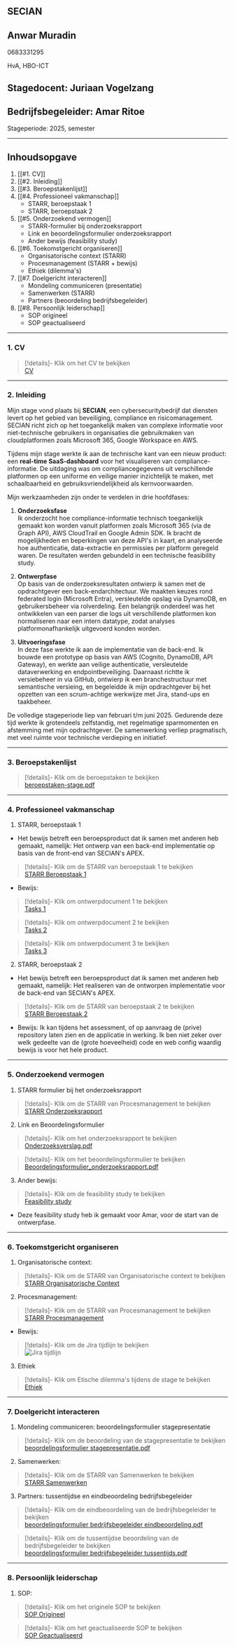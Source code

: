## SECIAN 

## Anwar Muradin 

0683331295 

HvA, HBO-ICT 

## Stagedocent: Juriaan Vogelzang 

## Bedrijfsbegeleider: Amar Ritoe 

Stageperiode: 2025, semester 


---
## Inhoudsopgave

1. [[#1. CV]]  
2. [[#2. Inleiding]]  
3. [[#3. Beroepstakenlijst]]  
4. [[#4. Professioneel vakmanschap]]  
   - STARR, beroepstaak 1  
   - STARR, beroepstaak 2  
5. [[#5. Onderzoekend vermogen]]  
   - STARR-formulier bij onderzoeksrapport  
   - Link en beoordelingsformulier onderzoeksrapport  
   - Ander bewijs (feasibility study)  
6. [[#6. Toekomstgericht organiseren]]  
   - Organisatorische context (STARR)  
   - Procesmanagement (STARR + bewijs)  
   - Ethiek (dilemma's)  
7. [[#7. Doelgericht interacteren]]  
   - Mondeling communiceren (presentatie)  
   - Samenwerken (STARR)  
   - Partners (beoordeling bedrijfsbegeleider)  
8. [[#8. Persoonlijk leiderschap]]  
   - SOP origineel  
   - SOP geactualiseerd

---
### 1. CV

> [!details]- Klik om het CV te bekijken  
> [CV](./evidence/CV.md)

--- 
### 2. Inleiding

Mijn stage vond plaats bij **SECIAN**, een cybersecuritybedrijf dat diensten levert op het gebied van beveiliging, compliance en risicomanagement. SECIAN richt zich op het toegankelijk maken van complexe informatie voor niet-technische gebruikers in organisaties die gebruikmaken van cloudplatformen zoals Microsoft 365, Google Workspace en AWS.

Tijdens mijn stage werkte ik aan de technische kant van een nieuw product: een **real-time SaaS-dashboard** voor het visualiseren van compliance-informatie. De uitdaging was om compliancegegevens uit verschillende platformen op een uniforme en veilige manier inzichtelijk te maken, met schaalbaarheid en gebruiksvriendelijkheid als kernvoorwaarden.

Mijn werkzaamheden zijn onder te verdelen in drie hoofdfases:

1. **Onderzoeksfase**  
    Ik onderzocht hoe compliance-informatie technisch toegankelijk gemaakt kon worden vanuit platformen zoals Microsoft 365 (via de Graph API), AWS CloudTrail en Google Admin SDK. Ik bracht de mogelijkheden en beperkingen van deze API's in kaart, en analyseerde hoe authenticatie, data-extractie en permissies per platform geregeld waren. De resultaten werden gebundeld in een technische feasibility study.
    
2. **Ontwerpfase**  
    Op basis van de onderzoeksresultaten ontwierp ik samen met de opdrachtgever een back-endarchitectuur. We maakten keuzes rond federated login (Microsoft Entra), versleutelde opslag via DynamoDB, en gebruikersbeheer via rolverdeling. Een belangrijk onderdeel was het ontwikkelen van een parser die logs uit verschillende platformen kon normaliseren naar een intern datatype, zodat analyses platformonafhankelijk uitgevoerd konden worden.
    
3. **Uitvoeringsfase**  
    In deze fase werkte ik aan de implementatie van de back-end. Ik bouwde een prototype op basis van AWS (Cognito, DynamoDB, API Gateway), en werkte aan veilige authenticatie, versleutelde dataverwerking en endpointbeveiliging. Daarnaast richtte ik versiebeheer in via GitHub, ontwierp ik een branchestructuur met semantische versieing, en begeleidde ik mijn opdrachtgever bij het opzetten van een scrum-achtige werkwijze met Jira, stand-ups en taakbeheer.
    

De volledige stageperiode liep van februari t/m juni 2025. Gedurende deze tijd werkte ik grotendeels zelfstandig, met regelmatige sparmomenten en afstemming met mijn opdrachtgever. De samenwerking verliep pragmatisch, met veel ruimte voor technische verdieping en initiatief.

---
### 3. Beroepstakenlijst

> [!details]- Klik om de beroepstaken te bekijken  
> [beroepstaken-stage.pdf](./evidence/beroepstaken-stage.pdf)

---
### 4. Professioneel vakmanschap

1. STARR, beroepstaak 1

* Het bewijs betreft een beroepsproduct dat ik samen met anderen heb gemaakt, namelijk: Het ontwerp van een back-end implementatie op basis van de front-end van SECIAN's APEX.

> [!details]- Klik om de STARR van beroepstaak 1 te bekijken  
> [STARR Beroepstaak 1](./evidence/STARR%20Beroepstaak%201.md)

* Bewijs:

> [!details]- Klik om ontwerpdocument 1 te bekijken  
> [Tasks 1](./evidence/designs/Tasks%201.md)

> [!details]- Klik om ontwerpdocument 2 te bekijken  
> [Tasks 2](./evidence/designs/Tasks%202.md)

> [!details]- Klik om ontwerpdocument 3 te bekijken  
> [Tasks 3](./evidence/designs/Tasks%203.md)

2. STARR, beroepstaak 2

*  Het bewijs betreft een beroepsproduct dat ik samen met anderen heb gemaakt, namelijk: Het realiseren van de ontworpen implementatie voor de back-end van SECIAN's APEX.

> [!details]- Klik om de STARR van beroepstaak 2 te bekijken  
> [STARR Beroepstaak 2](./evidence/STARR%20Beroepstaak%202.md)

* Bewijs: Ik kan tijdens het assessment, of op aanvraag de (prive) repository laten zien en de applicatie in werking. Ik ben niet zeker over welk gedeelte van de (grote hoeveelheid) code en web config waardig bewijs is voor het hele product.

---
### 5. Onderzoekend vermogen
1. STARR formulier bij het onderzoeksrapport

> [!details]- Klik om de STARR van Procesmanagement te bekijken  
> [STARR Onderzoeksrapport](./evidence/STARR%20Onderzoeksrapport.md)

	
2. Link en Beoordelingsformulier 	
	
> [!details]- Klik om het onderzoeksrapport te bekijken  
> [Onderzoeksverslag.pdf](./evidence/Onderzoeksverslag.pdf)


> [!details]- Klik om het beoordelingsformulier te bekijken  
> [Beoordelingsformulier_onderzoeksrapport.pdf](./evidence/Beoordelingsformulier_onderzoeksrapport.pdf)

3. Ander bewijs:

> [!details]- Klik om de feasibility study te bekijken  
> [Feasibility study](./evidence/Feasibility%20study.md)

* Deze feasibility study heb ik gemaakt voor Amar, voor de start van de ontwerpfase.
---
### 6. Toekomstgericht organiseren
1. Organisatorische context:

> [!details]- Klik om de STARR van Organisatorische context te bekijken  
> [STARR Organisatorische Context](./evidence/STARR%20Organisatorische%20Context.md)

2. Procesmanagement: 

> [!details]- Klik om de STARR van Procesmanagement te bekijken  
> [STARR Procesmanagement](./evidence/STARR%20Procesmanagement.md)

* Bewijs:

> [!details]- Klik om de Jira tijdlijn te bekijken  
> ![Jira tijdlijn](./evidence/jira.png)

3. Ethiek

> [!details]- Klik om Etische dilemma's tijdens de stage te bekijken  
> [Ethiek](./evidence/Ethiek.md)

---
### 7. Doelgericht interacteren

1. Mondeling communiceren: beoordelingsformulier stagepresentatie  

> [!details]- Klik om de beoordeling van de stagepresentatie te bekijken  
> [beoordelingsformulier stagepresentatie.pdf](./evidence/beoordelingsformulier%20stagepresentatie.pdf)

2. Samenwerken: 

> [!details]- Klik om de STARR van Samenwerken te bekijken  
> [STARR Samenwerken](./evidence/STARR%20Samenwerken.md)


3. Partners: tussentijdse en eindbeoordeling bedrijfsbegeleider 

> [!details]- Klik om de eindbeoordeling van de bedrijfsbegeleider te bekijken  
> [beoordelingsformulier bedrijfsbegeleider eindbeoordeling.pdf](./evidence/beoordelingsformulier%20bedrijfsbegeleider%20eindbeoordeling.pdf)

> [!details]- Klik om de tussentijdse beoordeling van de bedrijfsbegeleider te bekijken  
> [beoordelingsformulier bedrijfsbegeleider tussentijds.pdf](./evidence/beoordelingsformulier%20bedrijfsbegeleider%20tussentijds.pdf)

---
### 8. Persoonlijk leiderschap
1. SOP:

> [!details]- Klik om het originele SOP te bekijken  
> [SOP Origineel](./evidence/SOP%20Origineel.md)

> [!details]- Klik om het geactualiseerde SOP te bekijken  
> [SOP Geactualiseerd](./evidence/SOP%20Geactualiseerd.md)